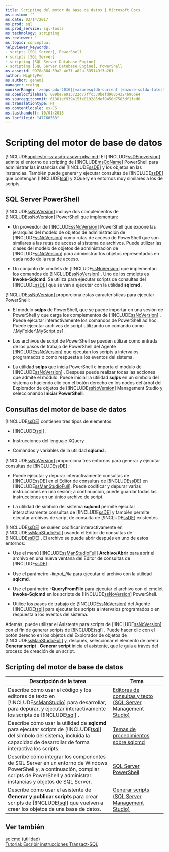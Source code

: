 ```yaml
---
title: Scripting del motor de base de datos | Microsoft Docs
ms.custom: ''
ms.date: 03/14/2017
ms.prod: sql
ms.prod_service: sql-tools
ms.technology: scripting
ms.reviewer: ''
ms.topic: conceptual
helpviewer_keywords:
- scripts [SQL Server], PowerShell
- scripts [SQL Server]
- scripting [SQL Server Database Engine]
- scripting [SQL Server Database Engine], PowerShell
ms.assetid: 9978a884-59a2-4e7f-a82a-335149f3a261
author: MightyPen
ms.author: genemi
manager: craigg
monikerRange: '>=aps-pdw-2016||=azuresqldb-current||=azure-sqldw-latest||>=sql-server-2016||=sqlallproducts-allversions||>=sql-server-linux-2017||=azuresqldb-mi-current'
ms.openlocfilehash: 089be7e913722d77ffc330befd90854324b96be4
ms.sourcegitcommit: 61381ef939415fe019285def9450d7583df1fed0
ms.translationtype: HT
ms.contentlocale: es-ES
ms.lasthandoff: 10/01/2018
ms.locfileid: "47760563"
---
```

# <a name="database-engine-scripting"></a>Scripting del motor de base de datos
[!INCLUDE[appliesto-ss-asdb-asdw-pdw-md](../../includes/appliesto-ss-asdb-asdw-pdw-md.md)]
  El [!INCLUDE[ssDEnoversion](../../includes/ssdenoversion-md.md)] admite el entorno de scripting de [!INCLUDE[msCoName](../../includes/msconame-md.md)] PowerShell para administrar las instancias del [!INCLUDE[ssDE](../../includes/ssde-md.md)] y los objetos en las instancias. También puede generar y ejecutar consultas de [!INCLUDE[ssDE](../../includes/ssde-md.md)] que contengan [!INCLUDE[tsql](../../includes/tsql-md.md)] y XQuery en entornos muy similares a los de scripts.  
  
## <a name="sql-server-powershell"></a>SQL Server PowerShell  
 [!INCLUDE[ssNoVersion](../../includes/ssnoversion-md.md)] incluye dos complementos de [!INCLUDE[ssNoVersion](../../includes/ssnoversion-md.md)] PowerShell que implementan:  
  
-   Un proveedor de [!INCLUDE[ssNoVersion](../../includes/ssnoversion-md.md)] PowerShell que expone las jerarquías del modelo de objetos de administración de [!INCLUDE[ssNoVersion](../../includes/ssnoversion-md.md)] como rutas de acceso de PowerShell que son similares a las rutas de acceso al sistema de archivos. Puede utilizar las clases del modelo de objetos de administración de [!INCLUDE[ssNoVersion](../../includes/ssnoversion-md.md)] para administrar los objetos representados en cada nodo de la ruta de acceso.  
  
-   Un conjunto de cmdlets de [!INCLUDE[ssNoVersion](../../includes/ssnoversion-md.md)] que implementan los comandos de [!INCLUDE[ssNoVersion](../../includes/ssnoversion-md.md)] . Uno de los cmdlets es **Invoke-Sqlcmd**. Se utiliza para ejecutar scripts de consultas del [!INCLUDE[ssDE](../../includes/ssde-md.md)] que se van a ejecutar con la utilidad **sqlcmd** .  
  
 [!INCLUDE[ssNoVersion](../../includes/ssnoversion-md.md)] proporciona estas características para ejecutar PowerShell:  
  
-   El módulo **sqlps** de PowerShell, que se puede importar en una sesión de PowerShell y que carga los complementos de [!INCLUDE[ssNoVersion](../../includes/ssnoversion-md.md)] . Puede ejecutar interactivamente los comandos de PowerShell ad hoc. Puede ejecutar archivos de script utilizando un comando como .\MyFolder\MyScript.ps1.  
  
-   Los archivos de script de PowerShell se pueden utilizar como entrada de los pasos de trabajo de PowerShell del Agente [!INCLUDE[ssNoVersion](../../includes/ssnoversion-md.md)] que ejecutan los scripts a intervalos programados o como respuesta a los eventos del sistema.  
  
-   La utilidad **sqlps** que inicia PowerShell e importa el módulo de [!INCLUDE[ssNoVersion](../../includes/ssnoversion-md.md)] . Después puede realizar todas las acciones que admite el módulo. Puede iniciar la utilidad **sqlps** en un símbolo del sistema o haciendo clic con el botón derecho en los nodos del árbol del Explorador de objetos de [!INCLUDE[ssNoVersion](../../includes/ssnoversion-md.md)] Management Studio y seleccionando **Iniciar PowerShell**.  
  
## <a name="database-engine-queries"></a>Consultas del motor de base de datos  
 [!INCLUDE[ssDE](../../includes/ssde-md.md)] contienen tres tipos de elementos:  
  
-   [!INCLUDE[tsql](../../includes/tsql-md.md)] .  
  
-   Instrucciones del lenguaje XQuery  
  
-   Comandos y variables de la utilidad **sqlcmd** .  
  
 [!INCLUDE[ssNoVersion](../../includes/ssnoversion-md.md)] proporciona tres entornos para generar y ejecutar consultas de [!INCLUDE[ssDE](../../includes/ssde-md.md)] :  
  
-   Puede ejecutar y depurar interactivamente consultas de [!INCLUDE[ssDE](../../includes/ssde-md.md)] en el Editor de consultas de [!INCLUDE[ssDE](../../includes/ssde-md.md)] en [!INCLUDE[ssManStudioFull](../../includes/ssmanstudiofull-md.md)]. Puede codificar y depurar varias instrucciones en una sesión; a continuación, puede guardar todas las instrucciones en un único archivo de script.  
  
-   La utilidad de símbolo del sistema **sqlcmd** permite ejecutar interactivamente consultas de [!INCLUDE[ssDE](../../includes/ssde-md.md)] y también permite ejecutar archivos de script de consulta de [!INCLUDE[ssDE](../../includes/ssde-md.md)] existentes.  
  
 [!INCLUDE[ssDE](../../includes/ssde-md.md)] se suelen codificar interactivamente en [!INCLUDE[ssManStudioFull](../../includes/ssmanstudiofull-md.md)] usando el Editor de consultas de [!INCLUDE[ssDE](../../includes/ssde-md.md)] . El archivo se puede abrir después en uno de estos entornos:  
  
-   Use el menú [!INCLUDE[ssManStudioFull](../../includes/ssmanstudiofull-md.md)] **Archivo**/**Abrir** para abrir el archivo en una nueva ventana del Editor de consultas de [!INCLUDE[ssDE](../../includes/ssde-md.md)] .  
  
-   Use el parámetro **-i***input_file* para ejecutar el archivo con la utilidad **sqlcmd**.  
  
-   Use el parámetro **-QueryFromFile** para ejecutar el archivo con el cmdlet **Invoke-Sqlcmd** en los scripts de [!INCLUDE[ssNoVersion](../../includes/ssnoversion-md.md)] PowerShell.  
  
-   Utilice los pasos de trabajo de [!INCLUDE[ssNoVersion](../../includes/ssnoversion-md.md)] del Agente [!INCLUDE[tsql](../../includes/tsql-md.md)] para ejecutar los scripts a intervalos programados o en respuesta a los eventos del sistema.  
  
 Además, puede utilizar el Asistente para scripts de [!INCLUDE[ssNoVersion](../../includes/ssnoversion-md.md)] con el fin de generar scripts de [!INCLUDE[tsql](../../includes/tsql-md.md)] . Puede hacer clic con el botón derecho en los objetos del Explorador de objetos de [!INCLUDE[ssManStudioFull](../../includes/ssmanstudiofull-md.md)] y, después, seleccionar el elemento de menú **Generar script** . **Generar script** inicia el asistente, que le guía a través del proceso de creación de un script.  
  
## <a name="database-engine-scripting-tasks"></a>Scripting del motor de base de datos  
  
|Descripción de la tarea|Tema|  
|----------------------|-----------|  
|Describe cómo usar el código y los editores de texto en [!INCLUDE[ssManStudio](../../includes/ssmanstudio-md.md)] para desarrollar, para depurar, y ejecutar interactivamente los scripts de [!INCLUDE[tsql](../../includes/tsql-md.md)] .|[Editores de consultas y texto &#40;SQL Server Management Studio&#41;](../../relational-databases/scripting/query-and-text-editors-sql-server-management-studio.md)|  
|Describe cómo usar la utilidad de **sqlcmd** para ejecutar scripts de [!INCLUDE[tsql](../../includes/tsql-md.md)] del símbolo del sistema, incluida la capacidad de desarrollar de forma interactiva los scripts.|[Temas de procedimientos sobre sqlcmd](http://msdn.microsoft.com/library/dd7a2d2b-6327-4d77-ac5a-580d36073ad4)|  
|Describe cómo integrar los componentes de SQL Server en un entorno de Windows PowerShell y, a continuación, compilar scripts de PowerShell y administrar instancias y objetos de SQL Server.|[SQL Server PowerShell](../../relational-databases/scripting/sql-server-powershell.md)|  
|Describe cómo usar el asistente de **Generar y publicar scripts** para crear scripts de [!INCLUDE[tsql](../../includes/tsql-md.md)] que vuelven a crear los objetos de una base de datos.|[Generar scripts &#40;SQL Server Management Studio&#41;](../../relational-databases/scripting/generate-scripts-sql-server-management-studio.md)|  
  
## <a name="see-also"></a>Ver también  
 [sqlcmd (utilidad)](../../tools/sqlcmd-utility.md)   
 [Tutorial: Escribir instrucciones Transact-SQL](../../t-sql/tutorial-writing-transact-sql-statements.md)  
  
  
